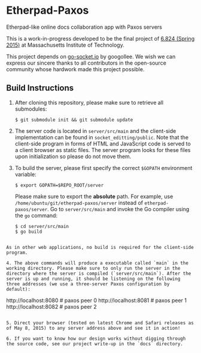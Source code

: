 # Etherpad-Paxos
Etherpad-like online docs collaboration app with Paxos servers

This is a work-in-progress developed to be the final project of [6.824 (Spring 2015)](http://nil.csail.mit.edu/6.824/2015/) at Massachusetts Institute of Technology.

This project depends on [go-socket.io](https://github.com/googollee/go-socket.io) by googollee. We wish we can express our sincere thanks to all contributors in the open-source community whose hardwork made this project possible.

## Build Instructions
1. After cloning this repository, please make sure to retrieve all submodules:

   ```shell
   $ git submodule init && git submodule update
   ```

2. The server code is located in `server/src/main` and the client-side implementation can be found in `socket_editting/public`. Note that the client-side program in forms of HTML and JavaScript code is served to a client browser as static files. The server program looks for these files upon initialization so please do not move them.

3. To build the server, please first specify the correct `$GOPATH` environment variable:

   ```shell
   $ export GOPATH=$REPO_ROOT/server
   ```
   Please make sure to export the **absolute** path. For example, use `/home/ubuntu/git/etherpad-paxos/server` instead of `etherpad-paxos/server`.
   Go to `server/src/main` and invoke the Go compiler using the `go` command:

   ```shell
   $ cd server/src/main
   $ go build
  ```
  
  As in other web applications, no build is required for the client-side program.

4. The above commands will produce a executable called `main` in the working directory. Please make sure to only run the server in the directory where the server is compiled (`server/src/main`). After the server is up and running, it should be listening on the following three addresses (we use a three-server Paxos configuration by default):

   ```
   http://localhost:8080 # paxos peer 0
   http://localhost:8081 # paxos peer 1
   http://localhost:8082 # paxos peer 2
   ```

5. Direct your browser (tested on latest Chrome and Safari releases as of May 8, 2015) to any server address above and see it in action!

6. If you want to know how our design works without digging through the source code, see our project write-up in the `docs` directory.
